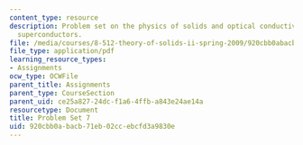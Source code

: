 ```yaml
---
content_type: resource
description: Problem set on the physics of solids and optical conductivity of disordered
  superconductors.
file: /media/courses/8-512-theory-of-solids-ii-spring-2009/920cbb0abacb71eb02ccebcfd3a9830e_MIT8_512s09_pset07.pdf
file_type: application/pdf
learning_resource_types:
- Assignments
ocw_type: OCWFile
parent_title: Assignments
parent_type: CourseSection
parent_uid: ce25a827-24dc-f1a6-4ffb-a843e24ae14a
resourcetype: Document
title: Problem Set 7
uid: 920cbb0a-bacb-71eb-02cc-ebcfd3a9830e
---
```

